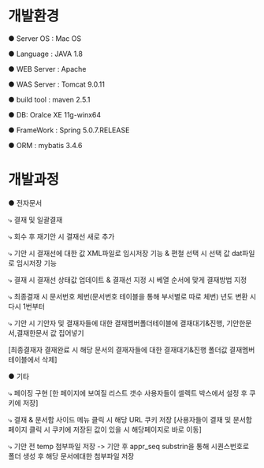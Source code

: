 # 개발환경
● Server OS : Mac OS

● Language : JAVA 1.8

● WEB Server : Apache 

● WAS Server : Tomcat 9.0.11

● build tool : maven 2.5.1

● DB: Oralce XE 11g-winx64

● FrameWork : Spring 5.0.7.RELEASE

● ORM : mybatis 3.4.6

# 개발과정
● 전자문서

⤷ 결재 및 일괄결재

⤷ 회수 후 재기안 시 결재선 새로 추가

⤷  기안 시 결재선에 대한 값 XML파일로 임시저장 기능 & 편철 선택 시 선택 값 dat파일로 임시저장 기능

⤷ 결재 시 결재선 상태값 업데이트 & 결재선 지정 시 베열 순서에 맞게 결재방법 지정

⤷ 최종결재 시 문서번호 체번(문서번호 테이블을 통해 부서별로 따로 체번) 년도 변환 시 다시 1번부터

⤷ 기안 시 기안자 및 결재자들에 대한 결재멤버폴더테이블에 결재대기&진행, 기안한문서,결재한문서 값 집어넣기

[최종결재자 결재완료 시 해당 문서의 결재자들에 대한 결재대기&진행 폴더값 결재멤버테이블에서 삭제]

● 기타

⤷ 페이징 구현 [한 페이지에 보여질 리스트 갯수 사용자들이 셀렉트 박스에서 설정 후 쿠키에 저장]

⤷ 결재 & 문서함 사이드 메뉴 클릭 시 해당 URL 쿠키 저장 [사용자들이 결재 및 문서함 페이지 클릭 시 쿠키에 저장된 값이 있을 시 해당페이지로 바로 이동]

⤷ 기안 전 temp 첨부파일 저장 -> 기안 후 appr_seq substrin을 통해 시퀀스번호로 폴더 생성 후 해당 문서에대한 첨부파일 저장
